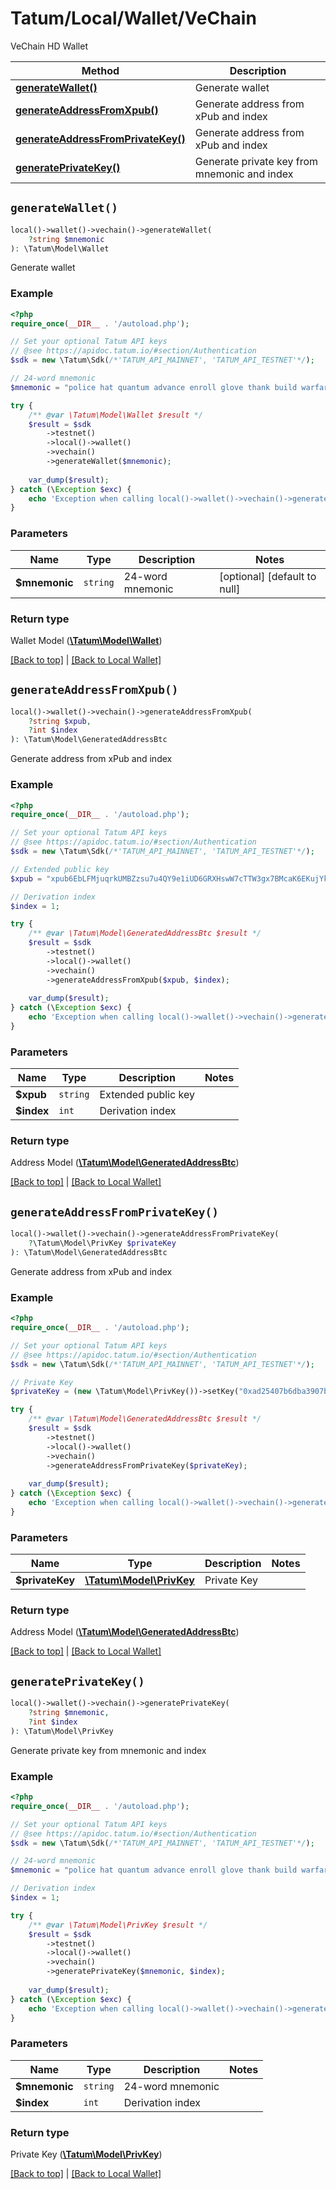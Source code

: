# Tatum/Local/Wallet/VeChain

VeChain HD Wallet

Method | Description
------------- | -------------
[**generateWallet()**](#generateWallet) | Generate wallet
[**generateAddressFromXpub()**](#generateAddressFromXpub) | Generate address from xPub and index
[**generateAddressFromPrivateKey()**](#generateAddressFromPrivateKey) | Generate address from xPub and index
[**generatePrivateKey()**](#generatePrivateKey) | Generate private key from mnemonic and index

## `generateWallet()`

```php
local()->wallet()->vechain()->generateWallet(
    ?string $mnemonic
): \Tatum\Model\Wallet
```
Generate wallet

### Example

```php
<?php
require_once(__DIR__ . '/autoload.php');

// Set your optional Tatum API keys
// @see https://apidoc.tatum.io/#section/Authentication
$sdk = new \Tatum\Sdk(/*'TATUM_API_MAINNET', 'TATUM_API_TESTNET'*/);

// 24-word mnemonic
$mnemonic = "police hat quantum advance enroll glove thank build warfare inject invite obscure enable inflict seek web cable answer chest suspect comfort tent source seven";

try {
    /** @var \Tatum\Model\Wallet $result */
    $result = $sdk
        ->testnet()
        ->local()->wallet()
        ->vechain()
        ->generateWallet($mnemonic);
    
    var_dump($result);
} catch (\Exception $exc) {
    echo 'Exception when calling local()->wallet()->vechain()->generateWallet(): ', $exc->getMessage(), PHP_EOL;
}
```

### Parameters

Name | Type | Description  | Notes
------------- | ------------- | ------------- | -------------
**$mnemonic** | `string` | 24-word mnemonic |  [optional] [default to null]

### Return type

Wallet Model ([**\Tatum\Model\Wallet**](../../Model/Wallet.md))

[[Back to top]](#) | [[Back to Local Wallet]](../../../README.md#local-wallet)

## `generateAddressFromXpub()`

```php
local()->wallet()->vechain()->generateAddressFromXpub(
    ?string $xpub, 
    ?int $index
): \Tatum\Model\GeneratedAddressBtc
```
Generate address from xPub and index

### Example

```php
<?php
require_once(__DIR__ . '/autoload.php');

// Set your optional Tatum API keys
// @see https://apidoc.tatum.io/#section/Authentication
$sdk = new \Tatum\Sdk(/*'TATUM_API_MAINNET', 'TATUM_API_TESTNET'*/);

// Extended public key
$xpub = "xpub6EbLFMjuqrkUMBZzsu7u4QY9e1iUD6GRXHswW7cTTW3gx7BMcaK6EKujYkLuFCBQbX5PS4n3BpQDRvnaF1zfabo7FH9JGn56MkJKWkGjeHY";

// Derivation index
$index = 1;

try {
    /** @var \Tatum\Model\GeneratedAddressBtc $result */
    $result = $sdk
        ->testnet()
        ->local()->wallet()
        ->vechain()
        ->generateAddressFromXpub($xpub, $index);
    
    var_dump($result);
} catch (\Exception $exc) {
    echo 'Exception when calling local()->wallet()->vechain()->generateAddressFromXpub(): ', $exc->getMessage(), PHP_EOL;
}
```

### Parameters

Name | Type | Description  | Notes
------------- | ------------- | ------------- | -------------
**$xpub** | `string` | Extended public key | 
**$index** | `int` | Derivation index | 

### Return type

Address Model ([**\Tatum\Model\GeneratedAddressBtc**](../../Model/GeneratedAddressBtc.md))

[[Back to top]](#) | [[Back to Local Wallet]](../../../README.md#local-wallet)

## `generateAddressFromPrivateKey()`

```php
local()->wallet()->vechain()->generateAddressFromPrivateKey(
    ?\Tatum\Model\PrivKey $privateKey
): \Tatum\Model\GeneratedAddressBtc
```
Generate address from xPub and index

### Example

```php
<?php
require_once(__DIR__ . '/autoload.php');

// Set your optional Tatum API keys
// @see https://apidoc.tatum.io/#section/Authentication
$sdk = new \Tatum\Sdk(/*'TATUM_API_MAINNET', 'TATUM_API_TESTNET'*/);

// Private Key
$privateKey = (new \Tatum\Model\PrivKey())->setKey("0xad25407b6dba3907b1d001ddfecf909ba94fcdf4f4aead108709598b125e9585");

try {
    /** @var \Tatum\Model\GeneratedAddressBtc $result */
    $result = $sdk
        ->testnet()
        ->local()->wallet()
        ->vechain()
        ->generateAddressFromPrivateKey($privateKey);
    
    var_dump($result);
} catch (\Exception $exc) {
    echo 'Exception when calling local()->wallet()->vechain()->generateAddressFromPrivateKey(): ', $exc->getMessage(), PHP_EOL;
}
```

### Parameters

Name | Type | Description  | Notes
------------- | ------------- | ------------- | -------------
**$privateKey** | [**\Tatum\Model\PrivKey**](../../Model/PrivKey.md) | Private Key | 

### Return type

Address Model ([**\Tatum\Model\GeneratedAddressBtc**](../../Model/GeneratedAddressBtc.md))

[[Back to top]](#) | [[Back to Local Wallet]](../../../README.md#local-wallet)

## `generatePrivateKey()`

```php
local()->wallet()->vechain()->generatePrivateKey(
    ?string $mnemonic, 
    ?int $index
): \Tatum\Model\PrivKey
```
Generate private key from mnemonic and index

### Example

```php
<?php
require_once(__DIR__ . '/autoload.php');

// Set your optional Tatum API keys
// @see https://apidoc.tatum.io/#section/Authentication
$sdk = new \Tatum\Sdk(/*'TATUM_API_MAINNET', 'TATUM_API_TESTNET'*/);

// 24-word mnemonic
$mnemonic = "police hat quantum advance enroll glove thank build warfare inject invite obscure enable inflict seek web cable answer chest suspect comfort tent source seven";

// Derivation index
$index = 1;

try {
    /** @var \Tatum\Model\PrivKey $result */
    $result = $sdk
        ->testnet()
        ->local()->wallet()
        ->vechain()
        ->generatePrivateKey($mnemonic, $index);
    
    var_dump($result);
} catch (\Exception $exc) {
    echo 'Exception when calling local()->wallet()->vechain()->generatePrivateKey(): ', $exc->getMessage(), PHP_EOL;
}
```

### Parameters

Name | Type | Description  | Notes
------------- | ------------- | ------------- | -------------
**$mnemonic** | `string` | 24-word mnemonic | 
**$index** | `int` | Derivation index | 

### Return type

Private Key ([**\Tatum\Model\PrivKey**](../../Model/PrivKey.md))

[[Back to top]](#) | [[Back to Local Wallet]](../../../README.md#local-wallet)
